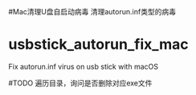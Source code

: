 #Mac清理U盘自启动病毒
清理autorun.inf类型的病毒

# usbstick_autorun_fix_mac
Fix autorun.inf virus on usb stick with macOS

#TODO
遍历目录，询问是否删除对应exe文件
